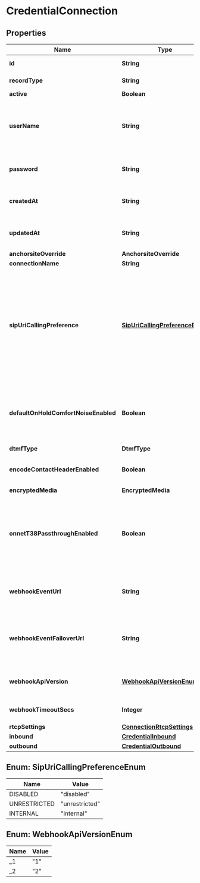 

# CredentialConnection


## Properties

Name | Type | Description | Notes
------------ | ------------- | ------------- | -------------
**id** | **String** | Identifies the type of resource. |  [optional]
**recordType** | **String** | Identifies the type of the resource. |  [optional]
**active** | **Boolean** | Defaults to true |  [optional]
**userName** | **String** | The user name to be used as part of the credentials. Must be 4-32 characters long and alphanumeric values only (no spaces or special characters). |  [optional]
**password** | **String** | The password to be used as part of the credentials. Must be 8 to 128 characters long. |  [optional]
**createdAt** | **String** | ISO-8601 formatted date indicating when the resource was created. |  [optional]
**updatedAt** | **String** | ISO-8601 formatted date indicating when the resource was updated. |  [optional]
**anchorsiteOverride** | **AnchorsiteOverride** |  |  [optional]
**connectionName** | **String** |  |  [optional]
**sipUriCallingPreference** | [**SipUriCallingPreferenceEnum**](#SipUriCallingPreferenceEnum) | This feature enables inbound SIP URI calls to your Credential Auth Connection. If enabled for all (unrestricted) then anyone who calls the SIP URI &lt;your-username&gt;@telnyx.com will be connected to your Connection. You can also choose to allow only calls that are originated on any Connections under your account (internal). |  [optional]
**defaultOnHoldComfortNoiseEnabled** | **Boolean** | When enabled, Telnyx will generate comfort noise when you place the call on hold. If disabled, you will need to generate comfort noise or on hold music to avoid RTP timeout. |  [optional]
**dtmfType** | **DtmfType** |  |  [optional]
**encodeContactHeaderEnabled** | **Boolean** | Encode the SIP contact header sent by Telnyx to avoid issues for NAT or ALG scenarios. |  [optional]
**encryptedMedia** | **EncryptedMedia** |  |  [optional]
**onnetT38PassthroughEnabled** | **Boolean** | Enable on-net T38 if you prefer the sender and receiver negotiating T38 directly if both are on the Telnyx network. If this is disabled, Telnyx will be able to use T38 on just one leg of the call depending on each leg&#39;s settings. |  [optional]
**webhookEventUrl** | **String** | The URL where webhooks related to this connection will be sent. Must include a scheme, such as &#39;https&#39;. |  [optional]
**webhookEventFailoverUrl** | **String** | The failover URL where webhooks related to this connection will be sent if sending to the primary URL fails. Must include a scheme, such as &#39;https&#39;. |  [optional]
**webhookApiVersion** | [**WebhookApiVersionEnum**](#WebhookApiVersionEnum) | Determines which webhook format will be used, Telnyx API v1 or v2. |  [optional]
**webhookTimeoutSecs** | **Integer** | Specifies how many seconds to wait before timing out a webhook. |  [optional]
**rtcpSettings** | [**ConnectionRtcpSettings**](ConnectionRtcpSettings.md) |  |  [optional]
**inbound** | [**CredentialInbound**](CredentialInbound.md) |  |  [optional]
**outbound** | [**CredentialOutbound**](CredentialOutbound.md) |  |  [optional]



## Enum: SipUriCallingPreferenceEnum

Name | Value
---- | -----
DISABLED | &quot;disabled&quot;
UNRESTRICTED | &quot;unrestricted&quot;
INTERNAL | &quot;internal&quot;



## Enum: WebhookApiVersionEnum

Name | Value
---- | -----
_1 | &quot;1&quot;
_2 | &quot;2&quot;



